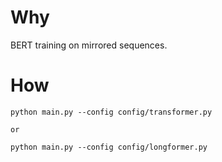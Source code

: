 # Why
BERT training on mirrored sequences.

# How
```
python main.py --config config/transformer.py

or

python main.py --config config/longformer.py
```
